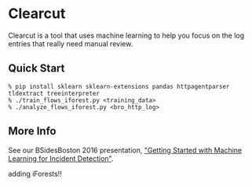 # Clearcut
Clearcut is a tool that uses machine learning to help you focus on the log entries that really need manual review.  

## Quick Start
    % pip install sklearn sklearn-extensions pandas httpagentparser tldextract treeinterpreter
    % ./train_flows_iforest.py <training_data>
    % ./analyze_flows_iforest.py <bro_http_log>


## More Info
See our BSidesBoston 2016 presentation, ["Getting Started with Machine Learning for Incident Detection"](https://speakerdeck.com/davidjbianco/getting-started-with-machine-learning-for-incident-detection).  

adding iForests!!

